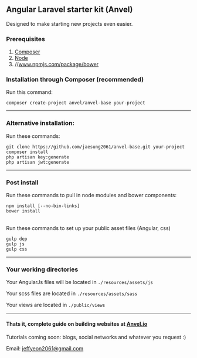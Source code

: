 ## Angular Laravel starter kit (Anvel)

Designed to make starting new projects even easier.

### Prerequisites

1. <a href="//getcomposer.org">Composer</a>
2. <a href="//nodejs.org">Node</a>
3. //www.npmjs.com/package/bower

### Installation through Composer (recommended)

Run this command:

```
composer create-project anvel/anvel-base your-project
```

<hr/>

### Alternative installation:

Run these commands:

```
git clone https://github.com/jaesung2061/anvel-base.git your-project
composer install
php artisan key:generate
php artisan jwt:generate
```

<hr/>

### Post install

Run these commands to pull in node modules and bower components:

```
npm install [--no-bin-links]
bower install
```

<br/>
Run these commands to set up your public asset files (Angular, css)

```
gulp dep
gulp js
gulp css
```

<hr/>

### Your working directories

Your AngularJs files will be located in `./resources/assets/js`

Your scss files are located in `./resources/assets/sass`

Your views are located in `./public/views`

<hr/>

#### Thats it, complete guide on building websites at [Anvel.io](http://anvel.io)

Tutorials coming soon: blogs, social networks and whatever you request :)

Email: jeffyeon2061@gmail.com